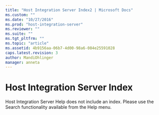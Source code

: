 ```yaml
---
title: "Host Integration Server Index2 | Microsoft Docs"
ms.custom: ""
ms.date: "10/27/2016"
ms.prod: "host-integration-server"
ms.reviewer: ""
ms.suite: ""
ms.tgt_pltfrm: ""
ms.topic: "article"
ms.assetid: 4b9156aa-06b7-4d00-98a6-084e25591028
caps.latest.revision: 3
author: MandiOhlinger
manager: anneta
---
```

# Host Integration Server Index
Host Integration Server Help does not include an index. Please use the Search functionality available from the Help menu.